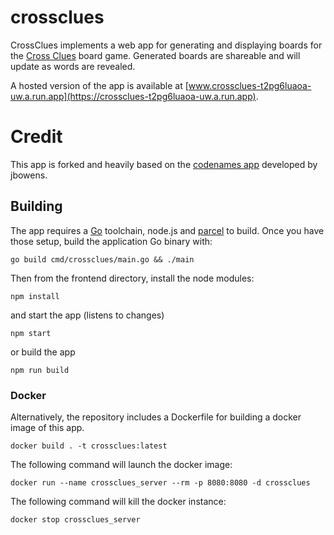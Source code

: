 # crossclues

CrossClues implements a web app for generating and displaying boards for the <a href="https://boardgamegeek.com/boardgame/300753/cross-clues">Cross Clues</a> board game. Generated boards are shareable and will update as words are revealed.

A hosted version of the app is available at [www.crossclues-t2pg6luaoa-uw.a.run.app](https://crossclues-t2pg6luaoa-uw.a.run.app).

# Credit

This app is forked and heavily based on the [codenames app](https://github.com/jbowens/codenames) developed by jbowens.

## Building

The app requires a [Go](https://golang.org/) toolchain, node.js and [parcel](https://parceljs.org/) to build. Once you have those setup, build the application Go binary with:

```
go build cmd/crossclues/main.go && ./main
```

Then from the frontend directory, install the node modules:

```
npm install
```

and start the app (listens to changes)

```
npm start
```

or build the app

```
npm run build
```

### Docker

Alternatively, the repository includes a Dockerfile for building a docker image of this app.

```
docker build . -t crossclues:latest
```

The following command will launch the docker image:

```
docker run --name crossclues_server --rm -p 8080:8080 -d crossclues
```

The following command will kill the docker instance:

```
docker stop crossclues_server
```
